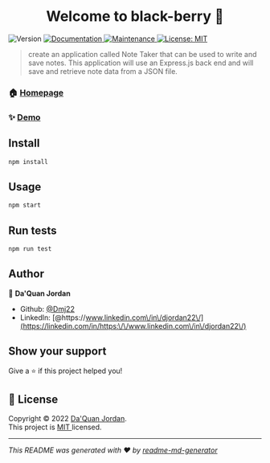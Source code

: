 <h1 align="center">Welcome to black-berry 👋</h1>
<p>
  <img alt="Version" src="https://img.shields.io/badge/version-1.0.0-blue.svg?cacheSeconds=2592000" />
  <a href="https://github.com/Dmj22/Black-Berry#readme" target="_blank">
    <img alt="Documentation" src="https://img.shields.io/badge/documentation-yes-brightgreen.svg" />
  </a>
  <a href="https://github.com/Dmj22/Black-Berry/graphs/commit-activity" target="_blank">
    <img alt="Maintenance" src="https://img.shields.io/badge/Maintained%3F-yes-green.svg" />
  </a>
  <a href="[https://opensource.org/licenses/MIT](https://opensource.org/licenses/MIT)" target="_blank">
    <img alt="License: MIT " src="https://img.shields.io/github/license/Dmj22/black-berry" />
  </a>
</p>

> create an application called Note Taker that can be used to write and save notes. This application will use an Express.js back end and will save and retrieve note data from a JSON file.

### 🏠 [Homepage](https://github.com/Dmj22/Black-Berry#readme)

### ✨ [Demo](https://infinite-tor-41102.herokuapp.com/)

## Install

```sh
npm install
```

## Usage

```sh
npm start
```

## Run tests

```sh
npm run test
```

## Author

👤 **Da'Quan Jordan**

* Github: [@Dmj22](https://github.com/Dmj22)
* LinkedIn: [@https:\/\/www.linkedin.com\/in\/djordan22\/](https://linkedin.com/in/https:\/\/www.linkedin.com\/in\/djordan22\/)

## Show your support

Give a ⭐️ if this project helped you!

## 📝 License

Copyright © 2022 [Da'Quan Jordan](https://github.com/Dmj22).<br />
This project is [MIT ]([https://opensource.org/licenses/MIT](https://opensource.org/licenses/MIT)) licensed.

***
_This README was generated with ❤️ by [readme-md-generator](https://github.com/kefranabg/readme-md-generator)_